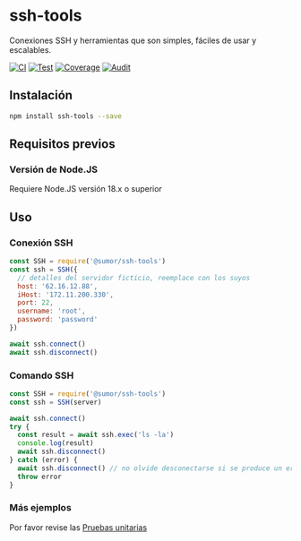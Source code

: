 # ssh-tools

Conexiones SSH y herramientas que son simples, fáciles de usar y escalables.

[![CI](https://github.com/sumor-cloud/ssh-tools/actions/workflows/ci.yml/badge.svg)](https://github.com/sumor-cloud/ssh-tools/actions/workflows/ci.yml)
[![Test](https://github.com/sumor-cloud/ssh-tools/actions/workflows/ut.yml/badge.svg)](https://github.com/sumor-cloud/ssh-tools/actions/workflows/ut.yml)
[![Coverage](https://github.com/sumor-cloud/ssh-tools/actions/workflows/coverage.yml/badge.svg)](https://github.com/sumor-cloud/ssh-tools/actions/workflows/coverage.yml)
[![Audit](https://github.com/sumor-cloud/ssh-tools/actions/workflows/audit.yml/badge.svg)](https://github.com/sumor-cloud/ssh-tools/actions/workflows/audit.yml)

## Instalación

```bash
npm install ssh-tools --save
```

## Requisitos previos

### Versión de Node.JS

Requiere Node.JS versión 18.x o superior

## Uso

### Conexión SSH

```javascript
const SSH = require('@sumor/ssh-tools')
const ssh = SSH({
  // detalles del servidor ficticio, reemplace con los suyos
  host: '62.16.12.88',
  iHost: '172.11.200.330',
  port: 22,
  username: 'root',
  password: 'password'
})

await ssh.connect()
await ssh.disconnect()
```

### Comando SSH

```javascript
const SSH = require('@sumor/ssh-tools')
const ssh = SSH(server)

await ssh.connect()
try {
  const result = await ssh.exec('ls -la')
  console.log(result)
  await ssh.disconnect()
} catch (error) {
  await ssh.disconnect() // no olvide desconectarse si se produce un error
  throw error
}
```

### Más ejemplos

Por favor revise las [Pruebas unitarias](https://github.com/sumor-cloud/ssh-tools/tree/main/test)
